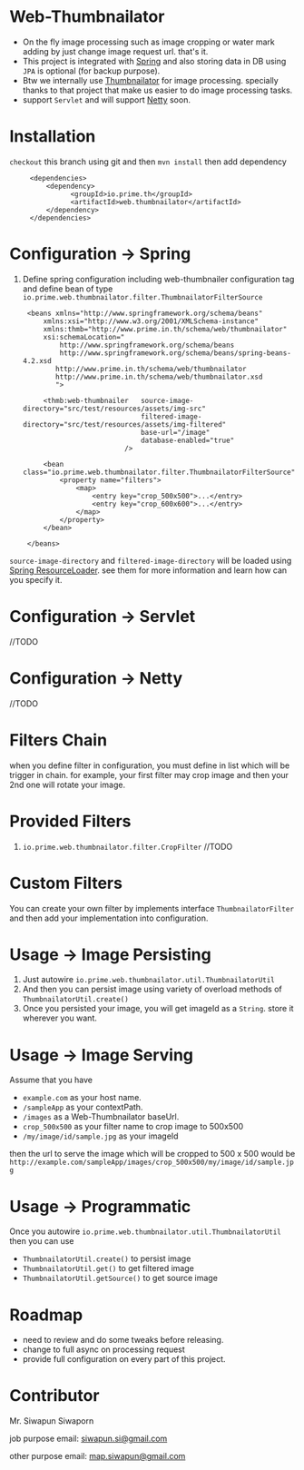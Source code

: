 # Web-Thumbnailator
- On the fly image processing such as image cropping or water mark adding by just change image request url. that's it.
- This project is integrated with [Spring](https://github.com/spring-projects/spring-framework) and also storing data in DB using `JPA` is optional (for backup purpose).
- Btw we internally use [Thumbnailator](https://github.com/coobird/thumbnailator) for image processing. specially thanks to that project that make us easier to do image processing tasks.
- support `Servlet` and will support [Netty](https://github.com/netty/netty) soon.

# Installation
`checkout` this branch using git and then `mvn install` then add dependency
     
         <dependencies>
             <dependency>
			       <groupId>io.prime.th</groupId>
			       <artifactId>web.thumbnailator</artifactId>
             </dependency>
         </dependencies>		

# Configuration -> Spring
1. Define spring configuration including web-thumbnailer configuration tag and define bean of type `io.prime.web.thumbnailator.filter.ThumbnailatorFilterSource`

     	<beans xmlns="http://www.springframework.org/schema/beans"
			xmlns:xsi="http://www.w3.org/2001/XMLSchema-instance"
			xmlns:thmb="http://www.prime.in.th/schema/web/thumbnailator"
			xsi:schemaLocation="
				http://www.springframework.org/schema/beans 
				http://www.springframework.org/schema/beans/spring-beans-4.2.xsd
		       http://www.prime.in.th/schema/web/thumbnailator
		       http://www.prime.in.th/schema/web/thumbnailator.xsd
		       ">
				
			<thmb:web-thumbnailer 	source-image-directory="src/test/resources/assets/img-src" 
									filtered-image-directory="src/test/resources/assets/img-filtered" 
									base-url="/image" 
									database-enabled="true"
								/>
			
			<bean class="io.prime.web.thumbnailator.filter.ThumbnailatorFilterSource">
				<property name="filters">
					<map>
						<entry key="crop_500x500">...</entry>
						<entry key="crop_600x600">...</entry>
					</map>
				</property>
			</bean>
			
		</beans>

`source-image-directory` and `filtered-image-directory` will be loaded using [Spring ResourceLoader](http://docs.spring.io/spring/docs/current/spring-framework-reference/html/resources.html). see them for more information and learn how can you specify it.
	
# Configuration -> Servlet
//TODO

# Configuration -> Netty
//TODO

# Filters Chain
when you define filter in configuration, you must define in list which will be trigger in chain. for example, your first filter may crop image and then your 2nd one will rotate your image.

# Provided Filters
1. `io.prime.web.thumbnailator.filter.CropFilter` //TODO

# Custom Filters
You can create your own filter by implements interface `ThumbnailatorFilter` and then add your implementation into configuration.

# Usage -> Image Persisting		
1. Just autowire `io.prime.web.thumbnailator.util.ThumbnailatorUtil`
2. And then you can persist image using variety of overload methods of `ThumbnailatorUtil.create()` 
3. Once you persisted your image, you will get imageId as a `String`. store it wherever you want.

# Usage -> Image Serving
Assume that you have
- `example.com` as your host name.
- `/sampleApp` as your contextPath.
- `/images` as a Web-Thumbnailator baseUrl.
- `crop_500x500` as your filter name to crop image to 500x500
- `/my/image/id/sample.jpg` as your imageId

then the url to serve the image which will be cropped to 500 x 500 would be `http://example.com/sampleApp/images/crop_500x500/my/image/id/sample.jpg`

# Usage -> Programmatic
Once you autowire `io.prime.web.thumbnailator.util.ThumbnailatorUtil` then you can use
- `ThumbnailatorUtil.create()` to persist image
- `ThumbnailatorUtil.get()` to get filtered image
- `ThumbnailatorUtil.getSource()` to get source image

# Roadmap
- need to review and do some tweaks before releasing.
- change to full async on processing request
- provide full configuration on every part of this project.

# Contributor
Mr. Siwapun Siwaporn

job purpose email: siwapun.si@gmail.com

other purpose email: map.siwapun@gmail.com